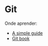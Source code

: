 # Git

Onde aprender:
* [A simple guide](https://rogerdudler.github.io/git-guide/index.pt_BR.html)
* [Git book](https://git-scm.com/book/en/v2)